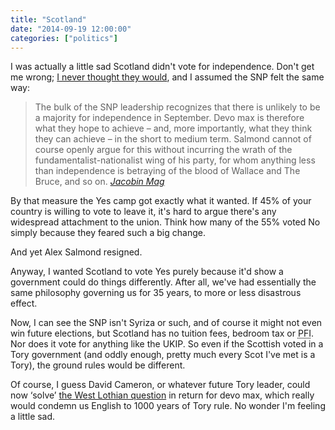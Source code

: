 ```yaml
---
title: "Scotland"
date: "2014-09-19 12:00:00"
categories: ["politics"]
---
```



I was actually a little sad Scotland didn't vote for independence. Don't get me wrong; <a href="https://twitter.com/leonpaternoster/status/508672028002770944">I never thought they would</a>, and I assumed the SNP felt the same way:

> The bulk of the SNP leadership recognizes that there is unlikely to be a majority for independence in September. Devo max is therefore what they hope to achieve &#8211; and, more importantly, what they think they can achieve &#8211; in the short to medium term. Salmond cannot of course openly argue for this without incurring the wrath of the fundamentalist-nationalist wing of his party, for whom anything less than independence is betraying of the blood of Wallace and The Bruce, and so on. <cite><a href="https://www.jacobinmag.com/2014/09/why-scotland-should-vote-yes/">Jacobin Mag</a></cite>

By that measure the Yes camp got exactly what it wanted. If 45% of your country is willing to vote to leave it, it's hard to argue there's any widespread attachment to the union. Think how many of the 55% voted No simply because they feared such a big change.

And yet Alex Salmond resigned.

Anyway, I wanted Scotland to vote Yes purely because it'd show a government could do things differently. After all, we've had essentially the same philosophy governing us for 35 years, to more or less disastrous effect.

Now, I can see the SNP isn't Syriza or such, and of course it might not even win future elections, but Scotland has no tuition fees, bedroom tax or <abbr title="Private Finance Initiative">PFI</abbr>. Nor does it vote for anything like the UKIP. So even if the Scottish voted in a Tory government (and oddly enough, pretty much every Scot I've met is a Tory), the ground rules would be different.

Of course, I guess David Cameron, or whatever future Tory leader, could now &#8216;solve&#8217; <a href="https://en.wikipedia.org/wiki/West_Lothian_question">the West Lothian question</a> in return for devo max, which really would condemn us English to 1000 years of Tory rule. No wonder I'm feeling a little sad.
